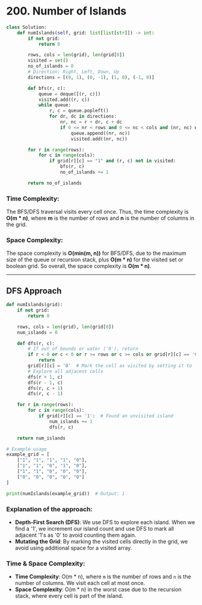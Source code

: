 # 200. Number of Islands

```python
class Solution:
    def numIslands(self, grid: list[list[str]]) -> int:
        if not grid:
            return 0

        rows, cols = len(grid), len(grid[0])
        visited = set()
        no_of_islands = 0
        # Direction: Right, Left, Down, Up
        directions = [(0, 1), (0, -1), (1, 0), (-1, 0)]

        def bfs(r, c):
            queue = deque([(r, c)])
            visited.add((r, c))
            while queue:
                r, c = queue.popleft()
                for dr, dc in directions:
                    nr, nc = r + dr, c + dc
                    if 0 <= nr < rows and 0 <= nc < cols and (nr, nc) not in visited and grid[nr][nc] == "1":
                        queue.append((nr, nc))
                        visited.add((nr, nc))

        for r in range(rows):
            for c in range(cols):
                if grid[r][c] == "1" and (r, c) not in visited:
                    bfs(r, c)
                    no_of_islands += 1

        return no_of_islands
```


### Time Complexity:
The BFS/DFS traversal visits every cell once. Thus, the time complexity is **O(m \* n)**, where **m** is the number of rows and **n** is the number of columns in the grid.

### Space Complexity:
The space complexity is **O(min(m, n))** for BFS/DFS, due to the maximum size of the queue or recursion stack, plus **O(m \* n)** for the visited set or boolean grid. So overall, the space complexity is **O(m \* n)**.


---

## DFS Approach


```python
def numIslands(grid):
    if not grid:
        return 0

    rows, cols = len(grid), len(grid[0])
    num_islands = 0

    def dfs(r, c):
        # If out of bounds or water ('0'), return
        if r < 0 or c < 0 or r >= rows or c >= cols or grid[r][c] == '0':
            return
        grid[r][c] = '0'  # Mark the cell as visited by setting it to '0'
        # Explore all adjacent cells
        dfs(r + 1, c)
        dfs(r - 1, c)
        dfs(r, c + 1)
        dfs(r, c - 1)

    for r in range(rows):
        for c in range(cols):
            if grid[r][c] == '1':  # Found an unvisited island
                num_islands += 1
                dfs(r, c)

    return num_islands

# Example usage
example_grid = [
    ["1", "1", "1", "1", "0"],
    ["1", "1", "0", "1", "0"],
    ["1", "1", "0", "0", "0"],
    ["0", "0", "0", "0", "0"]
]

print(numIslands(example_grid))  # Output: 1
```

### Explanation of the approach:
- **Depth-First Search (DFS)**: We use DFS to explore each island. When we find a '1', we increment our island count and use DFS to mark all adjacent '1's as '0' to avoid counting them again.
- **Mutating the Grid**: By marking the visited cells directly in the grid, we avoid using additional space for a visited array.
  
### Time & Space Complexity:
- **Time Complexity**: O(m * n), where `m` is the number of rows and `n` is the number of columns. We visit each cell at most once.
- **Space Complexity**: O(m * n) in the worst case due to the recursion stack, where every cell is part of the island.

